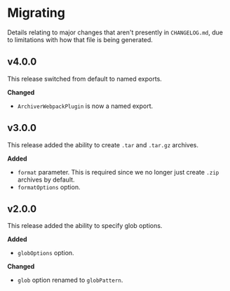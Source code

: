 # Migrating

Details relating to major changes that aren't presently in `CHANGELOG.md`, due to limitations with how that file is being generated.

## v4.0.0

This release switched from default to named exports.

**Changed**

- `ArchiverWebpackPlugin` is now a named export.

## v3.0.0

This release added the ability to create `.tar` and `.tar.gz` archives.

**Added**

- `format` parameter. This is required since we no longer just create `.zip` archives by default.
- `formatOptions` option.

## v2.0.0

This release added the ability to specify glob options.

**Added**

- `globOptions` option.

**Changed**

- `glob` option renamed to `globPattern`.
